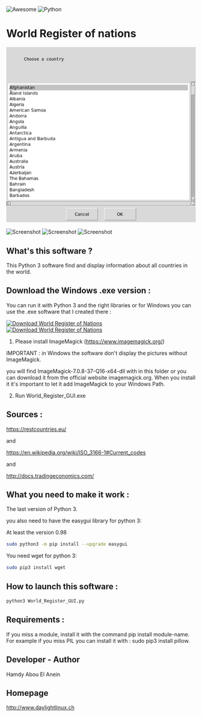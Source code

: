 ![Awesome](awesome.svg) ![Python](python.png)  

# World Register of nations

![Screenshot](screenshot3.png)

![Screenshot](screenshot.png) ![Screenshot](screenshot1.png) ![Screenshot](screenshot2.png)

## What's this software ?  

This Python 3 software find and display information about all countries in the world.

## Download the Windows .exe version :

You can run it with Python 3 and the right libraries or for Windows you can use the .exe software that I created there :

[![Download World Register of Nations](https://img.shields.io/sourceforge/dm/world-register-of-nations.svg)](https://sourceforge.net/projects/world-register-of-nations/files/latest/download)
[![Download World Register of Nations](https://a.fsdn.com/con/app/sf-download-button)](https://sourceforge.net/projects/world-register-of-nations/files/latest/download)


1) Please install ImageMagick (https://www.imagemagick.org/)

IMPORTANT : in Windows the software don't display the pictures without ImageMagick.

you will find ImageMagick-7.0.8-37-Q16-x64-dll with in this folder or you can download it from the official website imagemagick.org.
When you install it it's important to let it add ImageMagick to your Windows Path.

2) Run World_Register_GUI.exe


## Sources :

https://restcountries.eu/

and

https://en.wikipedia.org/wiki/ISO_3166-1#Current_codes

and

http://docs.tradingeconomics.com/
   

## What you need to make it work :  


The last version of Python 3.

you also need to have the easygui library for python 3:

At least the version 0.98

```sh
sudo python3 -m pip install --upgrade easygui 
```

You need wget for python 3:


```sh
sudo pip3 install wget
```


## How to launch this software :  

```sh
python3 World_Register_GUI.py
```  

## Requirements :

If you miss a module, install it with the command pip install module-name. For example if you miss PIL you can install it with : sudo pip3 install pillow.


## Developer - Author

Hamdy Abou El Anein

## Homepage

http://www.daylightlinux.ch 

